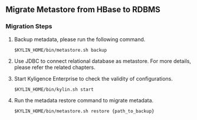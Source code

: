 ## Migrate Metastore from HBase to RDBMS

### Migration Steps

1. Backup metadata, please run the following command.

   ```shell
   $KYLIN_HOME/bin/metastore.sh backup
   ```

2. Use JDBC to connect relational database as metastore. For more details, please refer the related chapters.

3. Start Kyligence Enterprise to check the validity of configurations.

   ```shell
   $KYLIN_HOME/bin/kylin.sh start
   ```

4. Run the metadata restore command to migrate metadata.

   ```shell
   $KYLIN_HOME/bin/metastore.sh restore {path_to_backup}
   ```